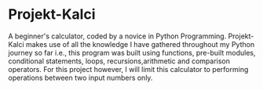 # Projekt-Kalci
A beginner's calculator, coded by a novice in Python Programming.
Projekt-Kalci makes use of all the knowledge I have gathered throughout my Python journey so far i.e., this program was built using functions, pre-built modules, conditional statements, loops, recursions,arithmetic and comparison operators.
For this project however, I will limit this calculator to performing operations between two input numbers only.

